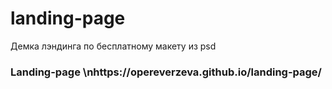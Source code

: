 # landing-page
Демка лэндинга по бесплатному макету из psd
### Landing-page \nhttps://opereverzeva.github.io/landing-page/
